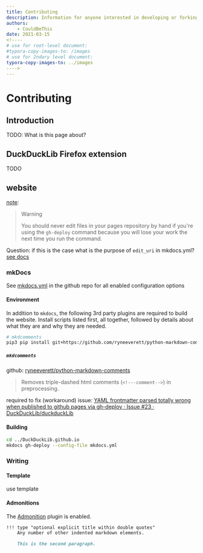 ```yaml
---
title: Contributing
description: Information for anyone interested in developing or forking this extension.
authors:
	- CouldBeThis
date: 2021-03-15
<!----
# use for root-level document:
#typora-copy-images-to: /images
# use for 2ndary level document:
typora-copy-images-to: ../images
​---->
---
```


# Contributing

## Introduction

TODO: What is this page about?

## DuckDuckLib Firefox extension

TODO

## website

[note](https://www.mkdocs.org/user-guide/deploying-your-docs/#organization-and-user-pages):

> Warning
>
> You should never edit files in your pages repository by hand if you're using the `gh-deploy` command because you will lose your work the next time you run the command.

Question: if this is the case what is the purpose of `edit_uri` in mkdocs.yml? [see docs](https://www.mkdocs.org/user-guide/configuration/#edit_uri)

### mkDocs

See [mkdocs.yml](https://github.com/DuckDuckLib/DuckDuckLib.github.io/blob/main/mkdocs.yml) in the github repo for all enabled configuration options

#### Environment

In addition to `mkdocs`, the following 3rd party plugins are required to build the website. Install scripts listed first, all together, followed by details about what they are and why they are needed.

```zsh
# mkdcomments
pip3 pip install git+https://github.com/ryneeverett/python-markdown-comments.git
```

##### `mkdcomments`

github: [ryneeverett/python-markdown-comments](https://github.com/ryneeverett/python-markdown-comments)

> Removes triple-dashed html comments (`<!---comment-->`) in preprocessing.

required to fix (workaround) issue: [YAML frontmatter parsed totally wrong when published to github pages via gh-deploy · Issue #23 · DuckDuckLib/duckduckLib](https://github.com/DuckDuckLib/duckduckLib/issues/23)

#### Building

```zsh
cd ../DuckDuckLib.github.io
mkdocs gh-deploy --config-file mkdocs.yml
```



### Writing

#### Template

use template 

#### Admonitions

The [Admonition](https://python-markdown.github.io/extensions/admonition/) plugin is enabled. 

```markdown
!!! type "optional explicit title within double quotes"
    Any number of other indented markdown elements.

    This is the second paragraph.
```





























